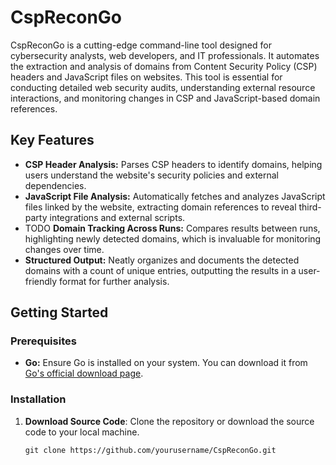 # CspReconGo

CspReconGo is a cutting-edge command-line tool designed for cybersecurity analysts, web developers, and IT professionals. It automates the extraction and analysis of domains from Content Security Policy (CSP) headers and JavaScript files on websites. This tool is essential for conducting detailed web security audits, understanding external resource interactions, and monitoring changes in CSP and JavaScript-based domain references.

## Key Features

- **CSP Header Analysis:** Parses CSP headers to identify domains, helping users understand the website's security policies and external dependencies.
- **JavaScript File Analysis:** Automatically fetches and analyzes JavaScript files linked by the website, extracting domain references to reveal third-party integrations and external scripts.
- TODO **Domain Tracking Across Runs:** Compares results between runs, highlighting newly detected domains, which is invaluable for monitoring changes over time.
- **Structured Output:** Neatly organizes and documents the detected domains with a count of unique entries, outputting the results in a user-friendly format for further analysis.

## Getting Started

### Prerequisites

- **Go:** Ensure Go is installed on your system. You can download it from [Go's official download page](https://golang.org/dl/).

### Installation

1. **Download Source Code**: Clone the repository or download the source code to your local machine.

   ```shell
   git clone https://github.com/yourusername/CspReconGo.git
  ```

